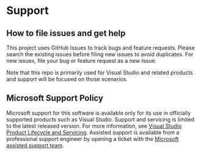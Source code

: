 # Support

## How to file issues and get help

This project uses GitHub Issues to track bugs and feature requests.
Please search the existing issues before filing new issues to avoid duplicates.
For new issues, file your bug or feature request as a new Issue.

Note that this repo is primarily used for Visual Studio and related products and support will be focused on those scenarios.

## Microsoft Support Policy

Microsoft support for this software is available only for its use in officially supported products such as Visual Studio.
Support and servicing is limited to the latest released version.
For more information, see [Visual Studio Product Lifecycle and Servicing](https://learn.microsoft.com/visualstudio/productinfo/vs-servicing).
Assisted support is available from a professional support engineer by opening a ticket with the [Microsoft assisted support team](https://support.serviceshub.microsoft.com/supportforbusiness/onboarding).
